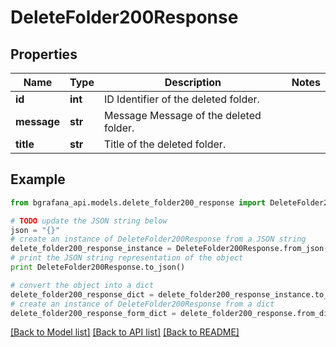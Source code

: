 # DeleteFolder200Response


## Properties
Name | Type | Description | Notes
------------ | ------------- | ------------- | -------------
**id** | **int** | ID Identifier of the deleted folder. | 
**message** | **str** | Message Message of the deleted folder. | 
**title** | **str** | Title of the deleted folder. | 

## Example

```python
from bgrafana_api.models.delete_folder200_response import DeleteFolder200Response

# TODO update the JSON string below
json = "{}"
# create an instance of DeleteFolder200Response from a JSON string
delete_folder200_response_instance = DeleteFolder200Response.from_json(json)
# print the JSON string representation of the object
print DeleteFolder200Response.to_json()

# convert the object into a dict
delete_folder200_response_dict = delete_folder200_response_instance.to_dict()
# create an instance of DeleteFolder200Response from a dict
delete_folder200_response_form_dict = delete_folder200_response.from_dict(delete_folder200_response_dict)
```
[[Back to Model list]](../README.md#documentation-for-models) [[Back to API list]](../README.md#documentation-for-api-endpoints) [[Back to README]](../README.md)


